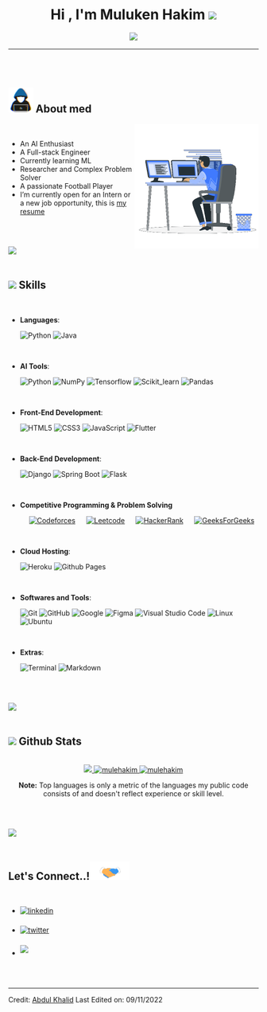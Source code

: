 <h1 align="center"><b>Hi , I'm Muluken Hakim </b><img src="https://media.giphy.com/media/hvRJCLFzcasrR4ia7z/giphy.gif" width="35"></h1>

<p align="center">
  <a href="https://github.com/mulehakim/readme-typing-svg"><img src="https://readme-typing-svg.herokuapp.com?font=Time+New+Roman&color=cyan&size=25&center=true&vCenter=true&width=600&height=100&lines=Welcome+to+my+GitHub+Profile+&hearts;++;Software+Engineering(AI)+Graduate;Interested+in+ML;Full-Stack+Developer;Active+Learner/Researcher;Love+to+learn+new+stuffs..<3"></a>
</p>

----

<br><br>

<!-- <p align="center"> 
	<img src="https://komarev.com/ghpvc/?username=Mr-MaNia7&label=Profile%20views&color=0e75b6&style=plastic" alt="MuleHakim" /> 
	<a href = "https://commits.top/ethiopia.html" target="_blank">
		<img src="https://gist.github.com/mulehakim/7df5af6e972f734bb9793bcc53ec8a9b#file-github-rank-svg" alt="MuleHakim" target="_blank"/> 
	</a>
</p> -->
	
## <picture><img src = "https://github.com/0xAbdulKhalid/0xAbdulKhalid/raw/main/assets/mdImages/about_me.gif" width = 50px></picture> **About me**d

<picture> <img align="right" src="https://github.com/0xAbdulKhalid/0xAbdulKhalid/raw/main/assets/mdImages/Right_Side.gif" width = 250px></picture>

<br>

- An AI Enthusiast
- A Full-stack Engineer
- Currently learning ML
- Researcher and Complex Problem Solver
- A passionate Football Player
- I’m currently open for an Intern or a new job opportunity, this is [my resume](https://docs.google.com/document/d/1gF8pkVGFBp-yz8L-9bq7PaEuBiFhN7Qxd9jPEFIoumU/edit#heading=h.7ftibfzbxdz0)
<!-- - Personal website [link](https://www.0xabdulkhalid.ml) -->

<br><br>

<img src="https://user-images.githubusercontent.com/73097560/115834477-dbab4500-a447-11eb-908a-139a6edaec5c.gif"><br><br>

## <img src="https://media2.giphy.com/media/QssGEmpkyEOhBCb7e1/giphy.gif?cid=ecf05e47a0n3gi1bfqntqmob8g9aid1oyj2wr3ds3mg700bl&rid=giphy.gif" width ="25"><b> Skills</b>

<br>

<p align="center">

- **Languages**:
    
    ![Python](https://img.shields.io/badge/Python%20-%2314354C.svg?style=for-the-badge&logo=python&logoColor=white)
    ![Java](https://img.shields.io/badge/Java%20-%23E34F26.svg?style=for-the-badge&logo=java&logoColor=white)

<br>

- **AI Tools**:
    
    ![Python](https://img.shields.io/badge/Python%20-%2314354C.svg?style=for-the-badge&logo=python&logoColor=white)
    ![NumPy](https://img.shields.io/badge/NumPy%20-%23F7DF1E.svg?style=for-the-badge&logo=numpy&logoColor=black)
    ![Tensorflow](https://img.shields.io/badge/Tensorflow%20-%2300599C.svg?style=for-the-badge&logo=Tensorflow%2B%2B&logoColor=white)
    ![Scikit_learn](https://img.shields.io/badge/Scikit_learn%20-%23E34F26.svg?style=for-the-badge&logo=Scikit_learn&logoColor=white)
    ![Pandas](https://img.shields.io/badge/Pandas%20-%2300599C.svg?style=for-the-badge&logo=Pandas%2B%2B&logoColor=white)    

<br>
    
- **Front-End Development**:

   ![HTML5](https://img.shields.io/badge/HTML5%20-%23E34F26.svg?style=for-the-badge&logo=html5&logoColor=white)
   ![CSS3](https://img.shields.io/badge/CSS%20-%231572B6.svg?style=for-the-badge&logo=css3&logoColor=white)
   ![JavaScript](https://img.shields.io/badge/JavaScript%20-%23F7DF1E.svg?style=for-the-badge&logo=javascript&logoColor=black)
   ![Flutter](https://img.shields.io/badge/Flutter-0078d7.svg?style=for-the-badge&logo=flutter&logoColor=white)

<br>

- **Back-End Development**:

   ![Django](https://img.shields.io/badge/Django-%2314354C.svg?style=for-the-badge&logo=django&logoColor=white)
   ![Spring Boot](https://img.shields.io/badge/SpringBoot-%23054020.svg?style=for-the-badge&logo=SpringBoot&logoColor=white)
   ![Flask](https://img.shields.io/badge/Flask%20-%23F7DF1E.svg?style=for-the-badge&logo=flask&logoColor=black)

<br>

- **Competitive Programming & Problem Solving** 
    
    <p>
      &emsp;
        <a href="https://codeforces.com/profile/mulehakim" target="_blank"><img alt = "Codeforces" src="https://img.shields.io/badge/codeforces%20-%231F8ACB.svg?style=plastic&logo=codeforces&logoColor=white" /></a>	
      &emsp;
        <a href="https://leetcode.com/mulehakim/" target="_blank"><img alt = "Leetcode" src="https://img.shields.io/badge/LeetCode%20-%23FFA116.svg?style=plastic&logo=leetcode&logoColor=black" /></a>
      &emsp;
        <a href="https://www.hackerrank.com/mulehakim" target="_blank"><img alt = "HackerRank" src="https://img.shields.io/badge/hackerrank-%232EC866.svg?style=plastic&logo=hackerrank&logoColor=white" /></a>
      &emsp;
        <a href="https://auth.geeksforgeeks.org/user/mulehakim/profile" target="_blank"><img alt = "GeeksForGeeks" src="https://img.shields.io/badge/Geeks%20For%20Geeks-%232EC866.svg?style=plastic&logo=geeksforgeeks&logoColor=white" /></a>
    </p>

<br>

- **Cloud Hosting**:

    ![Heroku](https://img.shields.io/badge/Heroku-%232C2255.svg?style=for-the-badge&logo=heroku&logoColor=white)
    ![Github Pages](https://img.shields.io/badge/GitHub%20Pages-%23327FC7.svg?style=for-the-badge&logo=github&logoColor=white)

<br>

- **Softwares and Tools**:

    ![Git](https://img.shields.io/badge/git-%23F05033.svg?style=for-the-badge&logo=git&logoColor=white)
    ![GitHub](https://img.shields.io/badge/github-%23121011.svg?style=for-the-badge&logo=github&logoColor=white)
    ![Google](https://img.shields.io/badge/google-%234285F4.svg?style=for-the-badge&logo=google&logoColor=white)
    ![Figma](https://img.shields.io/badge/Figma-F24E1E?style=for-the-badge&logo=figma&logoColor=white)
    ![Visual Studio Code](https://img.shields.io/badge/Visual%20Studio%20Code-0078d7.svg?style=for-the-badge&logo=visual-studio-code&logoColor=white)
    ![Linux](https://img.shields.io/badge/Linux-FCC624?style=for-the-badge&logo=linux&logoColor=black)
    ![Ubuntu](https://img.shields.io/badge/Ubuntu-E95420?style=for-the-badge&logo=ubuntu&logoColor=white)

<br>

- **Extras**:

    ![Terminal](https://img.shields.io/badge/Terminal-%23000000.svg?style=for-the-badge&logo=gnu-bash&logoColor=white)
    ![Markdown](https://img.shields.io/badge/markdown-%23000000.svg?style=for-the-badge&logo=markdown&logoColor=white)

</p>

<br><br>

<img src="https://user-images.githubusercontent.com/73097560/115834477-dbab4500-a447-11eb-908a-139a6edaec5c.gif"><br><br>

## <img src="https://media.giphy.com/media/iY8CRBdQXODJSCERIr/giphy.gif" width="35"><b> Github Stats </b>
<br>

<div align="center">

  <a href="https://github.com/mulehakim/">
    <img src="https://github-readme-stats.vercel.app/api?username=mulehakim&include_all_commits=true&count_private=true&show_icons=true&line_height=20&title_color=7A7ADB&icon_color=2234AE&text_color=D3D3D3&bg_color=0,000000,130F40" width="450"/>
    <img src="https://github-readme-stats.vercel.app/api/top-langs?username=mulehakim&show_icons=true&locale=en&layout=compact&line_height=20&title_color=7A7ADB&icon_color=2234AE&text_color=D3D3D3&bg_color=0,000000,130F40" width="375"  alt="mulehakim"/>
    <img src="https://github-profile-trophy.vercel.app/?username=mulehakim&layout=compact&theme=algolia" alt="mulehakim" />
  </a>

  <b>Note:</b> Top languages is only a metric of the languages my public code consists of and doesn't reflect experience or skill level.
</div>

<br><br>

<img src="https://user-images.githubusercontent.com/73097560/115834477-dbab4500-a447-11eb-908a-139a6edaec5c.gif"><br><br>

## <b> Let's Connect..!</b><img src="https://github.com/0xAbdulKhalid/0xAbdulKhalid/raw/main/assets/mdImages/handshake.gif" width ="80">
<br>
<div align='left'>

<ul>

<li>
<a href="https://www.linkedin.com/in/mulukenhakim/" target="_blank">
<img src="https://img.shields.io/badge/linkedin:  Muluken-%2300acee.svg?color=405DE6&style=for-the-badge&logo=linkedin&logoColor=white" alt=linkedin style="margin-bottom: 5px;"/>
</a>
</li>

<br>

<li>
<a href="https://t.me/setura1" target="_blank">
<img src="https://img.shields.io/badge/telegram:  MuleHakim-%2300acee.svg?color=1DA1F2&style=for-the-badge&logo=telegram&logoColor=white" alt=twitter style="margin-bottom: 5px;"/>
</a>
</li>

<br>

<li>
<a href="mailto:mulukenhakim97@gmail.com" target="_blank">
<img src="https://img.shields.io/badge/gmail:  Muluken-%23EA4335.svg?style=for-the-badge&logo=gmail&logoColor=white" t=mail style="margin-bottom: 5px;" />
</a>
</li>
	
</ul>
</div>

<br><br>

----
Credit: [Abdul Khalid](https://github.com/0xabdulkhalid) Last Edited on: 09/11/2022
